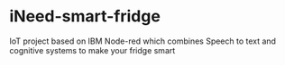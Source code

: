 # iNeed-smart-fridge
IoT project based on IBM Node-red which combines Speech to text and cognitive systems to make your fridge smart
